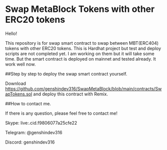 # Swap MetaBlock Tokens with other ERC20 tokens

Hello!

This repository is for swap smart contract to swap between MBT(ERC404) tokens with other ERC20 tokens.
This is Hardhat project but test and deploy scripts are not completed yet. I am working on them but it will take some time.
But the smart contract is deployed on mainnet and tested already. It work well now.

##Step by step to deploy the swap smart contract yourself.

Download https://github.com/genshindev316/SwapMetaBlock/blob/main/contracts/SwapTokens.sol and deploy this contract with Remix.

##How to contact me.

If there is any question, please feel free to contact me!


Skype: live:.cid.f9806077a25cfe22

Telegram: @genshindev316

Discord: genshindev316


